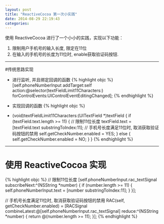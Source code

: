 ```yaml
---
layout: post
title: "ReactiveCocoa 第一次小实践"
date: 2014-08-29 22:19:43
categories:
---
```


使用 ReactiveCocoa 进行了一个小小的实践，实现以下功能：

1. 限制用户手机号的输入长度, 限定在11位
2. 在输入的手机号的长度为11位时, enable获取验证码按钮.

---

#传统思路实现
- 进行监听, 并且绑定回调的函数
{% highlight objc %}
[self.phoneNumberInput
 addTarget:self
 action:@selector(textFieldLimit11Characters:)
 forControlEvents:UIControlEventEditingChanged];
{% endhighlight %}

- 实现回调的函数
{% highlight objc %}
- (void)textFieldLimit11Characters:(UITextField *)textField {
    if (textField.text.length >= 11) {
        // 限制11位长度
        textField.text = [textField.text substringToIndex:11];
        // 手机号长度满足11位时, 取消获取验证码按钮的禁用
        self.getCheckNumber.enabled = YES;
    } else {
        self.getCheckNumber.enabled = NO;
    }
}
{% endhighlight %}

---

# 使用 ReactiveCocoa 实现
{% highlight objc %}
// 限制11位长度
[self.phoneNumberInput.rac_textSignal
 subscribeNext:^(NSString *number) {
     if (number.length >= 11) {
         self.phoneNumberInput.text = [number substringToIndex:11];
     }
}];

// 手机号长度满足11位时, 取消获取验证码按钮的禁用
RAC(self, getCheckNumber.enabled) =
[RACSignal
 combineLatest:@[self.phoneNumberInput.rac_textSignal]
 reduce:^(NSString *number) {
 return @(number.length >= 11);
}];
{% endhighlight %}
